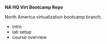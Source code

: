 **NA HQ Virt Bootcamp Repo**
 
North America virtualization bootcamp branch.

- intro
- lab setup
- course overview


